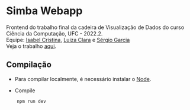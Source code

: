 # Simba Webapp 
Frontend do trabalho final da cadeira de Visualização de Dados do curso Ciência da Computação, UFC - 2022.2.
</br>
Equipe: <a href="https://github.com/preciousakura">Isabel Cristina</a>, <a href="https://github.com/luizaclara">Luiza Clara</a> e <a href="https://github.com/SergioGarciaBF">Sérgio Garcia</a>
</br>
Veja o trabalho <a href="https://preciousakura.github.io/visualizacao-simba-webapp/">aqui</a>.


## Compilação

* Para compilar localmente, é necessário instalar o <a href="https://nodejs.org/en/">Node</a>.

* Compile
```bash
    npm run dev
```

